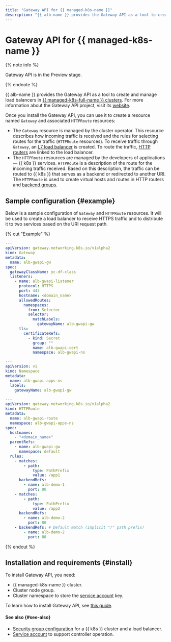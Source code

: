 ```yaml
---
title: "Gateway API for {{ managed-k8s-name }}"
description: "{{ alb-name }} provides the Gateway API as a tool to create and manage load balancers in {{ managed-k8s-full-name }} clusters."
---
```


# Gateway API for {{ managed-k8s-name }}

{% note info %}

Gateway API is in the Preview stage.

{% endnote %}

{{ alb-name }} provides the Gateway API as a tool to create and manage load balancers in [{{ managed-k8s-full-name }} clusters](../../../managed-kubernetes/concepts/index.md#kubernetes-cluster). For more information about the Gateway API project, visit its [website](https://gateway-api.sigs.k8s.io/).

Once you install the Gateway API, you can use it to create a resource named `Gateway` and associated `HTTPRoute` resources:
* The `Gateway` resource is managed by the cluster operator. This resource describes how incoming traffic is received and the rules for selecting routes for the traffic (`HTTPRoute` resources). To receive traffic through `Gateway`, an [L7 load balancer](../../concepts/application-load-balancer.md) is created. To route the traffic, [HTTP routers](../../concepts/http-router.md) are linked to the load balancer.
* The `HTTPRoute` resources are managed by the developers of applications — {{ k8s }} services. `HTTPRoute` is a description of the route for the incoming traffic received. Based on this description, the traffic can be routed to {{ k8s }} that serves as a backend or redirected to another URI. The `HTTPRoute` is used to create virtual hosts and routes in HTTP routers and [backend groups](../../concepts/backend-group.md).

## Sample configuration {#example}

Below is a sample configuration of `Gateway` and `HTTPRoute` resources. It will be used to create a load balancer to receive HTTPS traffic and to distribute it to two services based on the URI request path.

{% cut "Example" %}

```yaml
---
apiVersion: gateway.networking.k8s.io/v1alpha2
kind: Gateway
metadata:
  name: alb-gwapi-gw
spec:
  gatewayClassName: yc-df-class
  listeners:
    - name: alb-gwapi-listener
      protocol: HTTPS
      port: 443
      hostname: <domain_name>
      allowedRoutes:
        namespaces:
          from: Selector
          selector:
            matchLabels:
              gatewayName: alb-gwapi-gw
      tls:
        certificateRefs:
          - kind: Secret
            group: ""
            name: alb-gwapi-cert
            namespace: alb-gwapi-ns
```

```yaml
---
apiVersion: v1
kind: Namespace
metadata:
  name: alb-gwapi-apps-ns
  labels:
    gatewayName: alb-gwapi-gw

---
apiVersion: gateway.networking.k8s.io/v1alpha2
kind: HTTPRoute
metadata:
  name: alb-gwapi-route
  namespace: alb-gwapi-apps-ns
spec:
  hostnames:
    - "<domain_name>"
  parentRefs:
    - name: alb-gwapi-gw
      namespace: default
  rules:
    - matches:
        - path:
            type: PathPrefix
            value: /app1
      backendRefs:
        - name: alb-demo-1
          port: 80
    - matches:
        - path:
            type: PathPrefix
            value: /app2
      backendRefs:
        - name: alb-demo-2
          port: 80
    - backendRefs: # Default match (implicit "/" path prefix)
        - name: alb-demo-2
          port: 80
```

{% endcut %}

## Installation and requirements {#install}

To install Gateway API, you need:

* {{ managed-k8s-name }} cluster.
* Cluster node group.
* Cluster namespace to store the [service account](../k8s-ingress-controller/service-account.md) key.

To learn how to install Gateway API, see [this guide](../../operations/k8s-gateway-api-install.md).

#### See also {#see-also}

* [Security group configuration](../k8s-ingress-controller/security-groups.md) for a {{ k8s }} cluster and a load balancer.
* [Service account](../k8s-ingress-controller/service-account.md) to support controller operation.
